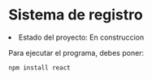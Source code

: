 <h1>Sistema de registro</h1>

<li>Estado del proyecto: En construccion</li>

Para ejecutar el programa, debes poner: 

```npm install react```
